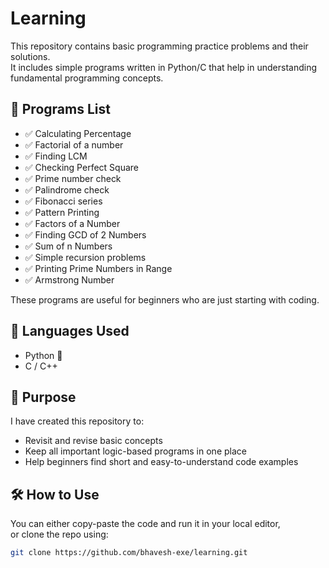 # Learning
This repository contains basic programming practice problems and their solutions.  
It includes simple programs written in Python/C that help in understanding fundamental programming concepts.

## 📂 Programs List
- ✅ Calculating Percentage
- ✅ Factorial of a number
- ✅ Finding LCM
- ✅ Checking Perfect Square
- ✅ Prime number check
- ✅ Palindrome check
- ✅ Fibonacci series
- ✅ Pattern Printing
- ✅ Factors of a Number
- ✅ Finding GCD of 2 Numbers
- ✅ Sum of n Numbers
- ✅ Simple recursion problems
- ✅ Printing Prime Numbers in Range
- ✅ Armstrong Number

These programs are useful for beginners who are just starting with coding.

## 🚀 Languages Used

- Python 🐍
- C / C++

## 📘 Purpose

I have created this repository to:

- Revisit and revise basic concepts
- Keep all important logic-based programs in one place
- Help beginners find short and easy-to-understand code examples

## 🛠️ How to Use

You can either copy-paste the code and run it in your local editor,  
or clone the repo using:

```bash
git clone https://github.com/bhavesh-exe/learning.git
